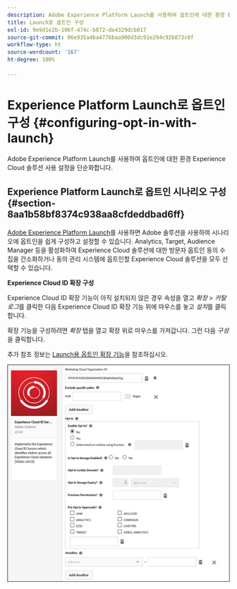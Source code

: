 ```yaml
---
description: Adobe Experience Platform Launch를 사용하여 옵트인에 대한 환경 Experience Cloud 솔루션 사용 설정을 단순화합니다.
title: Launch로 옵트인 구성
exl-id: 9e9d1e2b-196f-474c-b872-de4329dcb017
source-git-commit: 06e935a4ba4776baa900d3dc91e294c92b873c0f
workflow-type: ht
source-wordcount: '167'
ht-degree: 100%

---
```


# Experience Platform Launch로 옵트인 구성 {#configuring-opt-in-with-launch}

Adobe Experience Platform Launch를 사용하여 옵트인에 대한 환경 Experience Cloud 솔루션 사용 설정을 단순화합니다.

## Experience Platform Launch로 옵트인 시나리오 구성 {#section-8aa1b58bf8374c938aa8cfdeddbad6ff}

[Adobe Experience Platform Launch](https://experienceleague.adobe.com/docs/launch/using/home.html?lang=ko-KR)를 사용하면 Adobe 솔루션을 사용하여 시나리오에 옵트인을 쉽게 구성하고 설정할 수 있습니다. Analytics, Target, Audience Manager 등을 활성화하여 Experience Cloud 솔루션에 대한 방문자 옵트인 동의 수집을 간소화하거나 동의 관리 시스템에 옵트인할 Experience Cloud 솔루션을 모두 선택할 수 있습니다.

**Experience Cloud ID 확장 구성**

Experience Cloud ID 확장 기능이 아직 설치되지 않은 경우 속성을 열고 *확장* > *카탈로그*&#x200B;를 클릭한 다음 Experience Cloud ID 확장 기능 위에 마우스를 놓고 *설치*&#x200B;를 클릭합니다.

확장 기능을 구성하려면 *확장* 탭을 열고 확장 위로 마우스를 가져갑니다. 그런 다음 *구성*&#x200B;을 클릭합니다.

추가 참조 정보는 [Launch용 옵트인 확장 기능](https://experienceleague.adobe.com/docs/launch/using/extensions-ref/adobe-extension/id-service-extension/overview.html?lang=ko-KR)을 참조하십시오.

![](assets/optin-launch.jpg)
